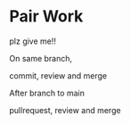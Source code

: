 # Pair Work

plz give me!!

On same branch,

commit, review and merge

After branch to main

pullrequest, review and merge
